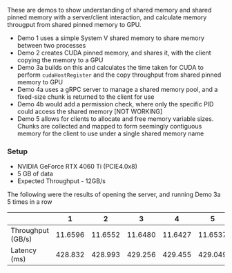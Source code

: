 These are demos to show understanding of shared memory and shared pinned memory with a server/client interaction,
and calculate memory througput from shared pinned memory to GPU.

- Demo 1 uses a simple System V shared memory to share memory between two processes
- Demo 2 creates CUDA pinned memory, and shares it, with the client copying the memory to a GPU
- Demo 3a builds on this and calculates the time taken for CUDA to perform `cudaHostRegister` and the copy throughput from shared pinned memory to GPU
- Demo 4a uses a gRPC server to manage a shared memory pool, and a fixed-size chunk is returned to the client for use
- Demo 4b would add a permission check, where only the specific PID could access the shared memory \[NOT WORKING]
- Demo 5 allows for clients to allocate and free memory variable sizes. Chunks are collected and mapped to form seemingly contiguous memory for the client to use under a single shared memory name

### Setup
- NVIDIA GeForce RTX 4060 Ti (PCIE4.0x8)
- 5 GB of data
- Expected Throughput - 12GB/s

The following were the results of opening the server, and running Demo 3a 5 times in a row

|                   | 1 | 2 | 3 | 4 | 5 | Mean |
|-------------------|---|---|---|---|---|---|
| Throughput (GB/s) | 11.6596 | 11.6552 | 11.6480 | 11.6427 | 11.6537 | 11.6518 |
| Latency (ms)      | 428.832 | 428.993 | 429.256 | 429.455 | 429.049 | 429.117 |
